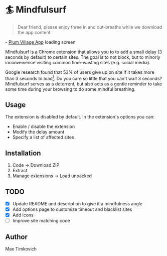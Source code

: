 # :surfer: Mindfulsurf

> Dear friend, please enjoy three in and out-breaths while we download the app content.

\- [Plum Village App][plum] loading screen

Mindfulsurf is a Chrome extension that allows you to to add a small delay (3 seconds by default) to certain sites. The goal is to not block, but to minorly inconvenience visiting common time-wasting sites (e.g. social media).

Google research found that 53% of users give up on site if it takes more than 3 seconds to load[<sup>1</sup>][data]. Do you care so little that you can't wait 3 seconds? Mindfulsurf serves as a deterrent, but also acts as a gentle reminder to take some time during your browsing to do some mindful breathing.

## Usage

The extension is disabled by default. In the extension's options you can:
- Enable / disable the extension
- Modify the delay amount
- Specify a list of affected sites

## Installation

1. Code → Download ZIP
2. Extract
3. Manage extensions → Load unpacked

## TODO

- [x] Update README and description to give it a mindfulness angle
- [x] Add options page to customize timeout and blacklist sites
- [x] Add icons
- [ ] Improve site matching code

## Author

Max Timkovich

[plum]: https://plumvillage.app/
[data]: https://blog.google/products/admanager/the-need-for-mobile-speed/
